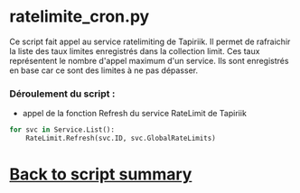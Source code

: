 # ratelimite_cron.py

Ce script fait appel au service ratelimiting de Tapiriik.
Il permet de rafraichir la liste des taux limites enregistrés dans la collection limit.
Ces taux représentent le nombre d'appel maximum d'un service. Ils sont enregistrés en base car ce sont des limites à ne pas dépasser.

### Déroulement du script : 
- appel de la fonction Refresh du service RateLimit de Tapiriik
```python
for svc in Service.List():
	RateLimit.Refresh(svc.ID, svc.GlobalRateLimits)
``` 
# [Back to script summary](000-script-summary.md)

